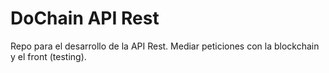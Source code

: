 # DoChain API Rest 

Repo para el desarrollo de la API Rest. Mediar peticiones con la blockchain y el front (testing).
